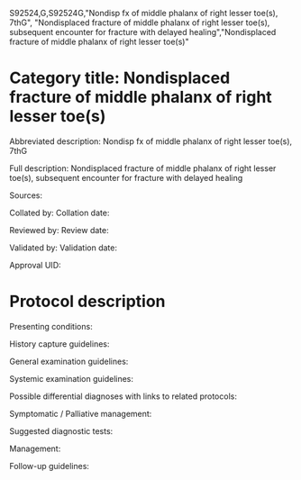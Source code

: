 S92524,G,S92524G,"Nondisp fx of middle phalanx of right lesser toe(s), 7thG", "Nondisplaced fracture of middle phalanx of right lesser toe(s), subsequent encounter for fracture with delayed healing","Nondisplaced fracture of middle phalanx of right lesser toe(s)"
# Category title: Nondisplaced fracture of middle phalanx of right lesser toe(s)

Abbreviated description: Nondisp fx of middle phalanx of right lesser toe(s), 7thG

Full description: Nondisplaced fracture of middle phalanx of right lesser toe(s), subsequent encounter for fracture with delayed healing

Sources:

Collated by:
Collation date:

Reviewed by:
Review date:

Validated by:
Validation date:

Approval UID:

# Protocol description

Presenting conditions:

History capture guidelines:

General examination guidelines:

Systemic examination guidelines:

Possible differential diagnoses with links to related protocols:

Symptomatic / Palliative management:

Suggested diagnostic tests:

Management:

Follow-up guidelines:
